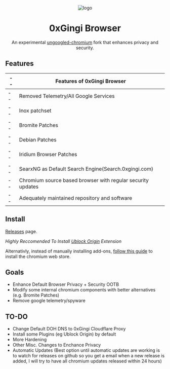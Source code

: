 <div align="center">

  ![logo](https://github.com/0xGingi/0xgingi-browser/assets/104647854/cec41b3d-0279-4405-89f0-33d6682b681c)


# 0xGingi Browser
An experimental [ungoogled-chromium](https://github.com/ungoogled-software/ungoogled-chromium-windows) fork that enhances privacy and security.

</div>

## Features
|--|Features of 0xGingi Browser|
|--|--|
|--|Removed Telemetry/All Google Services|
|--|Inox patchset|
|--|Bromite Patches|
|--|Debian Patches|
|--|Iridium Browser Patches|
|--|SearxNG as Default Search Engine(Search.0xgingi.com)
|--|Chromium source based browser with regular security updates|
|--|Adequately maintained repository and software|

## Install
[Releases](https://github.com/0xgingi/0xgingi-browser/releases) page.

*Highly Reccomended To Install [Ublock Origin](https://github.com/gorhill/uBlock/releases/tag/1.49.2) Extension*

Alternativly, instead of manually installing add-ons, [follow this guide](https://avoidthehack.com/manually-install-extensions-ungoogled-chromium) to install the chromium web store.

## Goals

- Enhance Default Browser Privacy + Security OOTB
- Modify some internal chromium components with better alternatives (e.g. Bromite Patches)
- Remove google telemetry/spyware

## TO-DO

- Change Default DOH DNS to 0xGingi Cloudflare Proxy
- Install some Plugins (eg Ublock Origin) by default
- More Hardening
- Other Misc. Changes to Enchance Privacy
- Automatic Updates (Best option until automatic updates are working is to watch for releases on github so you get a email when a new release is added, I will try to have all chromium updates released within 24 hours)
